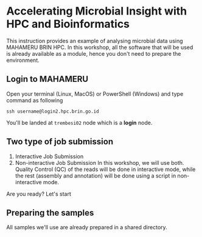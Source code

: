 # Accelerating Microbial Insight with HPC and Bioinformatics

This instruction provides an example of analysing microbial data using MAHAMERU BRIN HPC. In this workshop, all the software that will be used is already available as a module, hence you don't need to prepare the environment.

## Login to MAHAMERU
Open your terminal (Linux, MacOS) or PowerShell (Windows) and type command as following
```
ssh username@login2.hpc.brin.go.id
```
You'll be landed at `trembesi02` node which is a **login** node.

## Two type of job submission
1. Interactive Job Submission
2. Non-interactive Job Submission
In this workshop, we will use both. Quality Control (QC) of the reads will be done in interactive mode, while the rest (assembly and annotation) will be done using a script in non-interactive mode.

Are you ready? Let's start

## Preparing the samples
All samples we'll use are already prepared in a shared directory.
